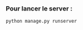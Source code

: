 ### Pour  lancer le server : 
```
python manage.py runserver                                        
```